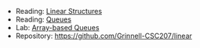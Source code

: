 * Reading: [Linear Structures](../readings/linear-structures.html)
* Reading: [Queues](../readings/queues.html)
* Lab: [Array-based Queues](../labs/array-based-queues.html)
* Repository: <https://github.com/Grinnell-CSC207/linear>
